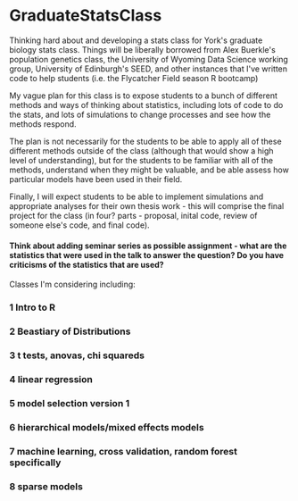 # GraduateStatsClass
Thinking hard about and developing a stats class for York's graduate biology stats class.
Things will be liberally borrowed from Alex Buerkle's population genetics class, the University of Wyoming Data Science working group, University of Edinburgh's SEED, and other instances that I've written code to help students (i.e. the Flycatcher Field season R bootcamp)

My vague plan for this class is to expose students to a bunch of different methods and ways of thinking about statistics, including lots of code to do the stats, and lots of simulations to change processes and see how the methods respond. 

The plan is not necessarily for the students to be able to apply all of these different methods outside of the class (although that would show a high level of understanding), but for the students to be familiar with all of the methods, understand when they might be valuable, and be able assess how particular models have been used in their field. 

Finally, I will expect students to be able to implement simulations and appropriate analyses for their own thesis work - this will comprise the final project for the class (in four? parts - proposal, inital code, review of someone else's code, and final code).

#### Think about adding seminar series as possible assignment - what are the statistics that were used in the talk to answer the question? Do you have criticisms of the statistics that are used?


Classes I'm considering including:

### 1 Intro to R

### 2 Beastiary of Distributions

### 3 t tests, anovas, chi squareds

### 4 linear regression

### 5 model selection version 1

### 6 hierarchical models/mixed effects models

### 7 machine learning, cross validation, random forest specifically

### 8 sparse models

